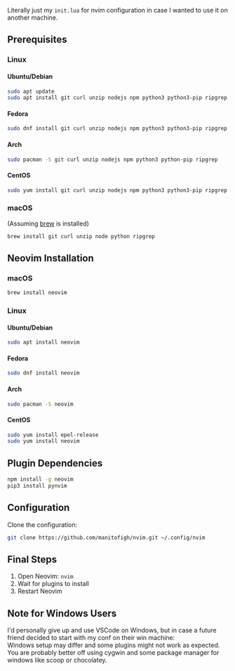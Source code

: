 Literally just my `init.lua` for nvim configuration in case I wanted to use it on another machine.
## Prerequisites

### Linux
#### Ubuntu/Debian
```bash
sudo apt update
sudo apt install git curl unzip nodejs npm python3 python3-pip ripgrep
```

#### Fedora
```bash
sudo dnf install git curl unzip nodejs npm python3 python3-pip ripgrep
```

#### Arch
```bash
sudo pacman -S git curl unzip nodejs npm python3 python-pip ripgrep
```

#### CentOS
```bash
sudo yum install git curl unzip nodejs npm python3 python3-pip ripgrep
```

### macOS
(Assuming [brew](https://brew.sh/) is installed)
```bash
brew install git curl unzip node python ripgrep
```

## Neovim Installation

### macOS 
```bash
brew install neovim
```

### Linux
#### Ubuntu/Debian
```bash
sudo apt install neovim
```
#### Fedora
```bash
sudo dnf install neovim
```
#### Arch
```bash
sudo pacman -S neovim
```
#### CentOS
```bash
sudo yum install epel-release
sudo yum install neovim
```

## Plugin Dependencies
```bash
npm install -g neovim
pip3 install pynvim
```

## Configuration
Clone the configuration:
```bash
git clone https://github.com/manitofigh/nvim.git ~/.config/nvim
```

## Final Steps

1. Open Neovim: `nvim`
2. Wait for plugins to install
3. Restart Neovim

## Note for Windows Users

I'd personally give up and use VSCode on Windows, but in case a future friend decided to start with my conf on their win machine:
</br>
Windows setup may differ and some plugins might not work as expected. You are probably better off using cygwin and some package manager for windows like scoop or chocolatey.
